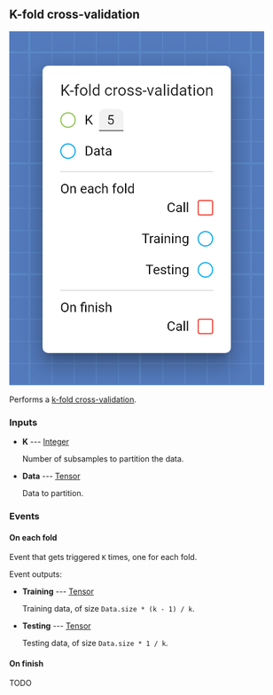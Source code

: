 ## K-fold cross-validation

![K-fold cross-validation](assets/img/cards/kFoldCrossValidation.png)

Performs a [k-fold cross-validation](https://en.wikipedia.org/wiki/Cross-validation_(statistics)#k-fold_cross-validation).


### Inputs


* **K** --- [Integer](types/Integer.html)

  Number of subsamples to partition the data.

* **Data** --- [Tensor](types/Tensor.html)

  Data to partition.







### Events


#### On each fold

Event that gets triggered `K` times, one for each fold.


Event outputs:


* **Training** --- [Tensor](types/Tensor.html)

  Training data, of size `Data.size * (k - 1) / k`.

* **Testing** --- [Tensor](types/Tensor.html)

  Testing data, of size `Data.size * 1 / k`.





#### On finish

TODO





